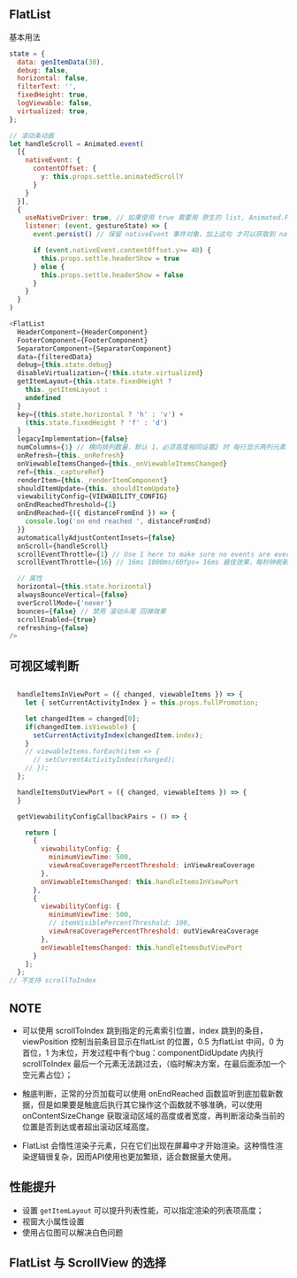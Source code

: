 ## FlatList

基本用法

```js
state = {
  data: genItemData(30),
  debug: false,
  horizontal: false,
  filterText: '',
  fixedHeight: true,
  logViewable: false,
  virtualized: true,
};

// 滚动条动画
let handleScroll = Animated.event(
  [{
    nativeEvent: {
      contentOffset: {
        y: this.props.settle.animatedScrollY
      }
    }
  }],
  {
    useNativeDriver: true, // 如果使用 true 需要用 原生的 list, Animated.FlatList
    listener: (event, gestureState) => {
      event.persist() // 保留 nativeEvent 事件对象，加上这句 才可以获取到 nativeEvent

      if (event.nativeEvent.contentOffset.y>= 40) {
        this.props.settle.headerShow = true
      } else {
        this.props.settle.headerShow = false
      }
    }
  }
)

<FlatList
  HeaderComponent={HeaderComponent}
  FooterComponent={FooterComponent}
  SeparatorComponent={SeparatorComponent}
  data={filteredData}
  debug={this.state.debug}
  disableVirtualization={!this.state.virtualized}
  getItemLayout={this.state.fixedHeight ?
    this._getItemLayout :
    undefined
  }
  key={(this.state.horizontal ? 'h' : 'v') +
    (this.state.fixedHeight ? 'f' : 'd')
  }
  legacyImplementation={false}
  numColumns={1} // 横向排列数量，默认 1，必须高度相同设置2 时 每行显示两列元素
  onRefresh={this._onRefresh}
  onViewableItemsChanged={this._onViewableItemsChanged}
  ref={this._captureRef}
  renderItem={this._renderItemComponent}
  shouldItemUpdate={this._shouldItemUpdate}
  viewabilityConfig={VIEWABILITY_CONFIG}
  onEndReachedThreshold={1}
  onEndReached={({ distanceFromEnd }) => {
    console.log('on end reached ', distanceFromEnd)
  }}
  automaticallyAdjustContentInsets={false}
  onScroll={handleScroll}
  scrollEventThrottle={1} // Use 1 here to make sure no events are ever missed
  scrollEventThrottle={16} // 16ms 1000ms/60fps= 16ms 最佳效果，每秒钟刷新 60 次

  // 属性
  horizontal={this.state.horizontal}
  alwaysBounceVertical={false}
  overScrollMode={'never'}
  bounces={false} // 禁用 滚动头尾 回弹效果
  scrollEnabled={true}
  refreshing={false}
/>
```

## 可视区域判断
```js

  handleItemsInViewPort = ({ changed, viewableItems }) => {
    let { setCurrentActivityIndex } = this.props.fullPromotion;

    let changedItem = changed[0];
    if(changedItem.isViewable) {
      setCurrentActivityIndex(changedItem.index);
    }
    // viewableItems.forEach(item => {
      // setCurrentActivityIndex(changed);
    // });
  };

  handleItemsOutViewPort = ({ changed, viewableItems }) => {
  }

  getViewabilityConfigCallbackPairs = () => {

    return [
      {
        viewabilityConfig: {
          minimumViewTime: 500,
          viewAreaCoveragePercentThreshold: inViewAreaCoverage
        },
        onViewableItemsChanged: this.handleItemsInViewPort
      },
      {
        viewabilityConfig: {
          minimumViewTime: 500,
          // itemVisiblePercentThreshold: 100,
          viewAreaCoveragePercentThreshold: outViewAreaCoverage
        },
        onViewableItemsChanged: this.handleItemsOutViewPort
      }
    ];
  };
// 不支持 scrollToIndex
```

## NOTE 

* 可以使用 scrollToIndex 跳到指定的元素索引位置，index 跳到的条目，viewPosition 控制当前条目显示在flatList 的位置，0.5 为flatList 中间，0 为首位，1 为末位，开发过程中有个bug：componentDidUpdate 内执行scrollToIndex 最后一个元素无法跳过去，（临时解决方案，在最后面添加一个空元素占位）；

* 触底判断，正常的分页加载可以使用 onEndReached 函数监听到底加载新数据，但是如果要是触底后执行其它操作这个函数就不够准确，可以使用 onContentSizeChange 获取滚动区域的高度或者宽度，再判断滚动条当前的位置是否到达或者超出滚动区域高度。

* FlatList 会惰性渲染子元素，只在它们出现在屏幕中才开始渲染。这种惰性渲染逻辑很复杂，因而API使用也更加繁琐，适合数据量大使用。


## 性能提升

* 设置 `getItemLayout` 可以提升列表性能，可以指定渲染的列表项高度；
* 视窗大小属性设置
* 使用占位图可以解决白色问题

## FlatList 与 ScrollView 的选择


